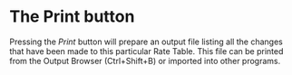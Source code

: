 # The Print button

Pressing the _Print_ button will prepare an output file listing all the
changes that have been made to this particular Rate Table. This file can
be printed from the Output Browser (Ctrl+Shift+B) or imported into other
programs.
